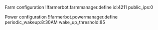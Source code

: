 Farm configuration
!!farmerbot.farmmanager.define
    id:4211
    public_ips:0

Power configuration
!!farmerbot.powermanager.define
    periodic_wakeup:8:30AM
    wake_up_threshold:85
